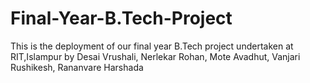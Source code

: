 # Final-Year-B.Tech-Project
This is the deployment of our final year B.Tech project undertaken at RIT,Islampur by Desai Vrushali, Nerlekar Rohan, Mote Avadhut, Vanjari Rushikesh, Rananvare Harshada
